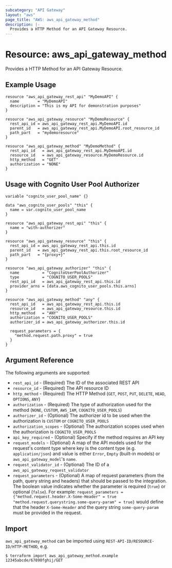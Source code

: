 ```yaml
---
subcategory: "API Gateway"
layout: "aws"
page_title: "AWS: aws_api_gateway_method"
description: |-
  Provides a HTTP Method for an API Gateway Resource.
---
```


# Resource: aws_api_gateway_method

Provides a HTTP Method for an API Gateway Resource.

## Example Usage

```hcl
resource "aws_api_gateway_rest_api" "MyDemoAPI" {
  name        = "MyDemoAPI"
  description = "This is my API for demonstration purposes"
}

resource "aws_api_gateway_resource" "MyDemoResource" {
  rest_api_id = aws_api_gateway_rest_api.MyDemoAPI.id
  parent_id   = aws_api_gateway_rest_api.MyDemoAPI.root_resource_id
  path_part   = "mydemoresource"
}

resource "aws_api_gateway_method" "MyDemoMethod" {
  rest_api_id   = aws_api_gateway_rest_api.MyDemoAPI.id
  resource_id   = aws_api_gateway_resource.MyDemoResource.id
  http_method   = "GET"
  authorization = "NONE"
}
```

## Usage with Cognito User Pool Authorizer

```hcl
variable "cognito_user_pool_name" {}

data "aws_cognito_user_pools" "this" {
  name = var.cognito_user_pool_name
}

resource "aws_api_gateway_rest_api" "this" {
  name = "with-authorizer"
}

resource "aws_api_gateway_resource" "this" {
  rest_api_id = aws_api_gateway_rest_api.this.id
  parent_id   = aws_api_gateway_rest_api.this.root_resource_id
  path_part   = "{proxy+}"
}

resource "aws_api_gateway_authorizer" "this" {
  name          = "CognitoUserPoolAuthorizer"
  type          = "COGNITO_USER_POOLS"
  rest_api_id   = aws_api_gateway_rest_api.this.id
  provider_arns = [data.aws_cognito_user_pools.this.arns]
}

resource "aws_api_gateway_method" "any" {
  rest_api_id   = aws_api_gateway_rest_api.this.id
  resource_id   = aws_api_gateway_resource.this.id
  http_method   = "ANY"
  authorization = "COGNITO_USER_POOLS"
  authorizer_id = aws_api_gateway_authorizer.this.id

  request_parameters = {
    "method.request.path.proxy" = true
  }
}
```

## Argument Reference

The following arguments are supported:

* `rest_api_id` - (Required) The ID of the associated REST API
* `resource_id` - (Required) The API resource ID
* `http_method` - (Required) The HTTP Method (`GET`, `POST`, `PUT`, `DELETE`, `HEAD`, `OPTIONS`, `ANY`)
* `authorization` - (Required) The type of authorization used for the method (`NONE`, `CUSTOM`, `AWS_IAM`, `COGNITO_USER_POOLS`)
* `authorizer_id` - (Optional) The authorizer id to be used when the authorization is `CUSTOM` or `COGNITO_USER_POOLS`
* `authorization_scopes` - (Optional) The authorization scopes used when the authorization is `COGNITO_USER_POOLS`
* `api_key_required` - (Optional) Specify if the method requires an API key
* `request_models` - (Optional) A map of the API models used for the request's content type
  where key is the content type (e.g. `application/json`)
  and value is either `Error`, `Empty` (built-in models) or `aws_api_gateway_model`'s `name`.
* `request_validator_id` - (Optional) The ID of a `aws_api_gateway_request_validator`
* `request_parameters` - (Optional) A map of request parameters (from the path, query string and headers) that should be passed to the integration. The boolean value indicates whether the parameter is required (`true`) or optional (`false`).
  For example: `request_parameters = {"method.request.header.X-Some-Header" = true "method.request.querystring.some-query-param" = true}` would define that the header `X-Some-Header` and the query string `some-query-param` must be provided in the request.

## Import

`aws_api_gateway_method` can be imported using `REST-API-ID/RESOURCE-ID/HTTP-METHOD`, e.g.

```
$ terraform import aws_api_gateway_method.example 12345abcde/67890fghij/GET
```
